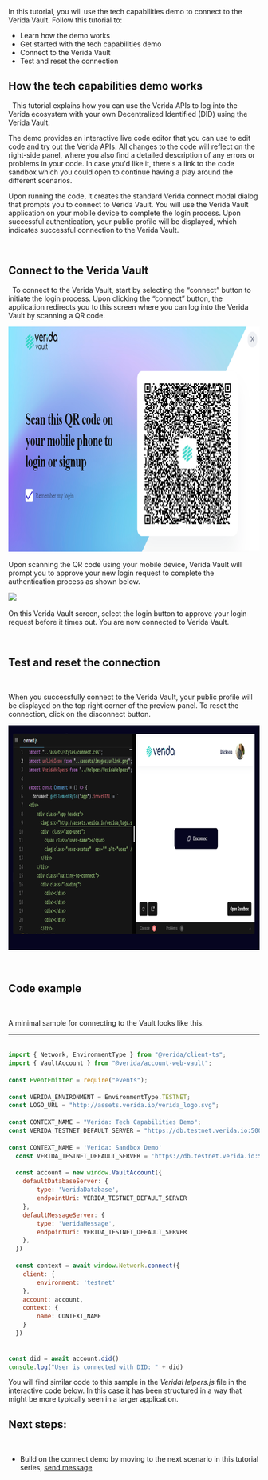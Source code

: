 In this tutorial, you will use the tech capabilities demo to connect to the Verida Vault. Follow this tutorial to:
&nbsp;

* Learn how the demo works
* Get started with the tech capabilities demo 
* Connect to the Verida Vault
* Test and reset the connection
&nbsp;

## How the tech capabilities demo works

&nbsp;
This tutorial explains how you can use the Verida APIs to log into the Verida ecosystem with your own Decentralized Identified (DID) using the Verida Vault.
&nbsp; 

The demo provides an interactive live code editor that you can use to edit code and try out the Verida APIs. All changes to the code will reflect on the right-side panel, where you also find a detailed description of any errors or problems in your code. In case you'd like it, there's a link to the code sandbox which you could open to continue having a play around the different scenarios. 
&nbsp;

Upon running the code, it creates the standard Verida connect modal dialog that prompts you to connect to Verida Vault. You will use the Verida Vault application on your mobile device to complete the login process. Upon successful authentication, your public profile will be displayed, which indicates successful connection to the Verida Vault. 

&nbsp;
## Connect to the Verida Vault
&nbsp;
To connect to the Verida Vault, start by selecting the “connect” button to initiate the login process. Upon clicking the “connect” button, the application redirects you to this screen where you can log into the Verida Vault by scanning a QR code.

<img class="md-img" src="./media/scan-qr-code.png" height="450" alt="side"/>

Upon scanning the QR code using your mobile device, Verida Vault will prompt you to approve your new login request to complete the authentication process as shown below.

<img class="md-img"  src="/media/vault-login.png"  height="450" />

On this Verida Vault screen, select the login button to approve your login request before it times out. You are now connected to Verida Vault.

&nbsp;

## Test and reset the connection

&nbsp;

When you successfully connect to the Verida Vault, your public profile will be displayed on the top right corner of the preview panel. To reset the connection, click on the disconnect button.

<img class="md-img"  src="./media/connected.PNG"  height="450" />

&nbsp;

## Code example

&nbsp;

A minimal sample for connecting to the Vault looks like this.

---

```js

import { Network, EnvironmentType } from "@verida/client-ts";
import { VaultAccount } from "@verida/account-web-vault";

const EventEmitter = require("events");

const VERIDA_ENVIRONMENT = EnvironmentType.TESTNET;
const LOGO_URL = "http://assets.verida.io/verida_logo.svg";

const CONTEXT_NAME = "Verida: Tech Capabilities Demo";
const VERIDA_TESTNET_DEFAULT_SERVER = "https://db.testnet.verida.io:5002/";

const CONTEXT_NAME = 'Verida: Sandbox Demo'
  const VERIDA_TESTNET_DEFAULT_SERVER = 'https://db.testnet.verida.io:5002/'

  const account = new window.VaultAccount({
    defaultDatabaseServer: {
        type: 'VeridaDatabase',
        endpointUri: VERIDA_TESTNET_DEFAULT_SERVER
    },
    defaultMessageServer: {
        type: 'VeridaMessage',
        endpointUri: VERIDA_TESTNET_DEFAULT_SERVER
    },
  })

  const context = await window.Network.connect({
    client: {
        environment: 'testnet'
    },
    account: account,
    context: {
        name: CONTEXT_NAME
    }
  })


const did = await account.did()
console.log("User is connected with DID: " + did)
```

You will find similar code to this sample in the _VeridaHelpers.js_ file in the interactive code below. In this case it has been structured in a way that might be more typically seen in a larger application. 
&nbsp;

## Next steps:

&nbsp;

- Build on the connect demo by moving to the next scenario in this tutorial series, [send message](./send-message)
